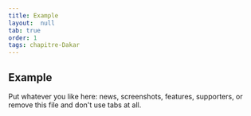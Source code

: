 ```yaml
---
title: Example
layout:  null
tab: true
order: 1
tags: chapitre-Dakar
---
```


## Example

Put whatever you like here: news, screenshots, features, supporters, or remove this file and don't use tabs at all.
